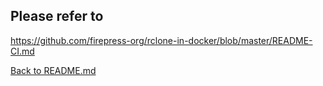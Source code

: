 
## Please refer to

https://github.com/firepress-org/rclone-in-docker/blob/master/README-CI.md

[Back to README.md](./README.md)
